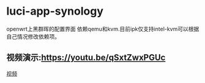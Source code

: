 # luci-app-synology
openwrt上黑群晖的配置界面
依赖qemu和kvm.目前ipk仅支持intel-kvm可以根据自己情况修改依赖项。
## 视频演示:<https://youtu.be/qSxtZwxPGUc>
<a href="https://youtu.be/qSxtZwxPGUc" target="_blank">视频</a>
